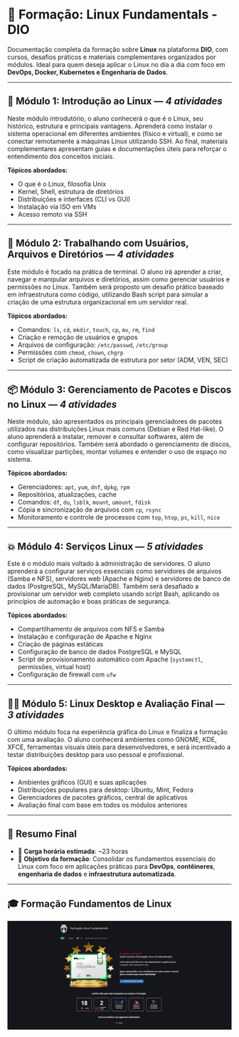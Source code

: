 # 🚀 Formação: Linux Fundamentals - DIO

Documentação completa da formação sobre **Linux** na plataforma **DIO**, com cursos, desafios práticos e materiais complementares organizados por módulos. Ideal para quem deseja aplicar o Linux no dia a dia com foco em **DevOps, Docker, Kubernetes e Engenharia de Dados**.

---

## 🯩 Módulo 1: Introdução ao Linux — *4 atividades*

Neste módulo introdutório, o aluno conhecerá o que é o Linux, seu histórico, estrutura e principais vantagens. Aprenderá como instalar o sistema operacional em diferentes ambientes (físico e virtual), e como se conectar remotamente a máquinas Linux utilizando SSH. Ao final, materiais complementares apresentam guias e documentações úteis para reforçar o entendimento dos conceitos iniciais.

**Tópicos abordados:**

* O que é o Linux, filosofia Unix
* Kernel, Shell, estrutura de diretórios
* Distribuições e interfaces (CLI vs GUI)
* Instalação via ISO em VMs
* Acesso remoto via SSH

---

## 📁 Módulo 2: Trabalhando com Usuários, Arquivos e Diretórios — *4 atividades*

Este módulo é focado na prática de terminal. O aluno irá aprender a criar, navegar e manipular arquivos e diretórios, assim como gerenciar usuários e permissões no Linux. Também será proposto um desafio prático baseado em infraestrutura como código, utilizando Bash script para simular a criação de uma estrutura organizacional em um servidor real.

**Tópicos abordados:**

* Comandos: `ls`, `cd`, `mkdir`, `touch`, `cp`, `mv`, `rm`, `find`
* Criação e remoção de usuários e grupos
* Arquivos de configuração: `/etc/passwd`, `/etc/group`
* Permissões com `chmod`, `chown`, `chgrp`
* Script de criação automatizada de estrutura por setor (ADM, VEN, SEC)

---

## 📦 Módulo 3: Gerenciamento de Pacotes e Discos no Linux — *4 atividades*

Neste módulo, são apresentados os principais gerenciadores de pacotes utilizados nas distribuições Linux mais comuns (Debian e Red Hat-like). O aluno aprenderá a instalar, remover e consultar softwares, além de configurar repositórios. Também será abordado o gerenciamento de discos, como visualizar partições, montar volumes e entender o uso de espaço no sistema.

**Tópicos abordados:**

* Gerenciadores: `apt`, `yum`, `dnf`, `dpkg`, `rpm`
* Repositórios, atualizações, cache
* Comandos: `df`, `du`, `lsblk`, `mount`, `umount`, `fdisk`
* Cópia e sincronização de arquivos com `cp`, `rsync`
* Monitoramento e controle de processos com `top`, `htop`, `ps`, `kill`, `nice`

---

## 💥 Módulo 4: Serviços Linux — *5 atividades*

Este é o módulo mais voltado à administração de servidores. O aluno aprenderá a configurar serviços essenciais como servidores de arquivos (Samba e NFS), servidores web (Apache e Nginx) e servidores de banco de dados (PostgreSQL, MySQL/MariaDB). Também será desafiado a provisionar um servidor web completo usando script Bash, aplicando os princípios de automação e boas práticas de segurança.

**Tópicos abordados:**

* Compartilhamento de arquivos com NFS e Samba
* Instalação e configuração de Apache e Nginx
* Criação de páginas estáticas
* Configuração de banco de dados PostgreSQL e MySQL
* Script de provisionamento automático com Apache (`systemctl`, permissões, virtual host)
* Configuração de firewall com `ufw`

---

## 👨‍💻 Módulo 5: Linux Desktop e Avaliação Final — *3 atividades*

O último módulo foca na experiência gráfica do Linux e finaliza a formação com uma avaliação. O aluno conhecerá ambientes como GNOME, KDE, XFCE, ferramentas visuais úteis para desenvolvedores, e será incentivado a testar distribuições desktop para uso pessoal e profissional.

**Tópicos abordados:**

* Ambientes gráficos (GUI) e suas aplicações
* Distribuições populares para desktop: Ubuntu, Mint, Fedora
* Gerenciadores de pacotes gráficos, central de aplicativos
* Avaliação final com base em todos os módulos anteriores

---

## 🧾 Resumo Final

* 📜 **Carga horária estimada**: \~23 horas
* 🎯 **Objetivo da formação**: Consolidar os fundamentos essenciais do Linux com foco em aplicações práticas para **DevOps**, **contêineres**, **engenharia de dados** e **infraestrutura automatizada**.

---

## 🎓 Formação Fundamentos de Linux
![01](Modulo_04_Servicos_Linux/06_Desafio/img/formação.png)